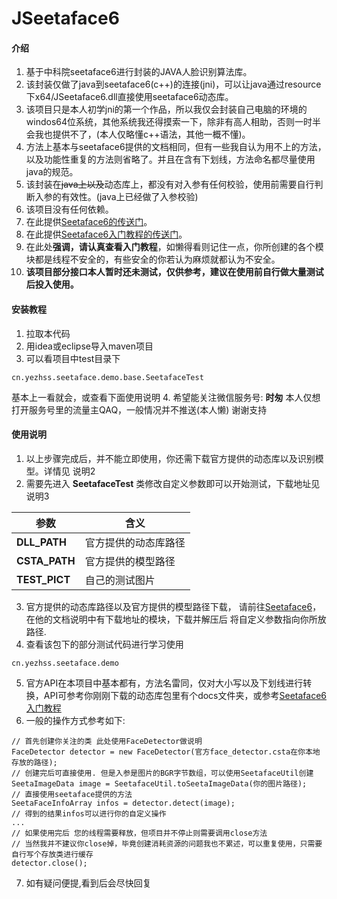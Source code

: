 # JSeetaface6

#### 介绍
1. 基于中科院seetaface6进行封装的JAVA人脸识别算法库。
2. 该封装仅做了java到seetaface6(c++)的连接(jni)，可以让java通过resource下x64/JSeetaface6.dll直接使用seetaface6动态库。
3. 该项目只是本人初学jni的第一个作品，所以我仅会封装自己电脑的环境的windos64位系统，其他系统我还得摸索一下，除非有高人相助，否则一时半会我也提供不了，(本人仅略懂c++语法，其他一概不懂)。
4. 方法上基本与seetaface6提供的文档相同，但有一些我自认为用不上的方法，以及功能性重复的方法则省略了。并且在含有下划线，方法命名都尽量使用java的规范。
5. 该封装在~~java上以及~~动态库上，都没有对入参有任何校验，使用前需要自行判断入参的有效性。(java上已经做了入参校验)
6. 该项目没有任何依赖。
7. 在此提供[Seetaface6的传送门](https://github.com/seetafaceengine/SeetaFace6)。
8. 在此提供[Seetaface6入门教程的传送门](http://leanote.com/blog/post/5e7d6cecab64412ae60016ef)。
9. 在此处**强调，请认真查看入门教程**，如懒得看则记住一点，你所创建的各个模块都是线程不安全的，有些安全的你若认为麻烦就都认为不安全。
10. **该项目部分接口本人暂时还未测试，仅供参考，建议在使用前自行做大量测试后投入使用。**


#### 安装教程

1.  拉取本代码
2.  用idea或eclipse导入maven项目
3.  可以看项目中test目录下
```
cn.yezhss.seetaface.demo.base.SeetafaceTest
```
基本上一看就会，或查看下面使用说明
4.  希望能关注微信服务号: **时匆** 本人仅想打开服务号里的流量主QAQ，一般情况并不推送(本人懒) 谢谢支持

#### 使用说明

1.  以上步骤完成后，并不能立即使用，你还需下载官方提供的动态库以及识别模型。详情见 说明2
2.  需要先进入 **SeetafaceTest** 类修改自定义参数即可以开始测试，下载地址见说明3

参数 | 含义
---|---
**DLL_PATH** | 官方提供的动态库路径
**CSTA_PATH** | 官方提供的模型路径
**TEST_PICT** | 自己的测试图片

3.  官方提供的动态库路径以及官方提供的模型路径下载， 请前往[Seetaface6](https://github.com/seetafaceengine/SeetaFace6)，在他的文档说明中有下载地址的模块，下载并解压后 将自定义参数指向你所放路径.
4.  查看该包下的部分测试代码进行学习使用
```
cn.yezhss.seetaface.demo
```
5.  官方API在本项目中基本都有，方法名雷同，仅对大小写以及下划线进行转换，API可参考你刚刚下载的动态库包里有个docs文件夹，或参考[Seetaface6入门教程](http://leanote.com/blog/post/5e7d6cecab64412ae60016ef)
6.  一般的操作方式参考如下:
```
// 首先创建你关注的类 此处使用FaceDetector做说明
FaceDetector detector = new FaceDetector(官方face_detector.csta在你本地存放的路径);
// 创建完后可直接使用. 但是入参是图片的BGR字节数组，可以使用SeetafaceUtil创建
SeetaImageData image = SeetafaceUtil.toSeetaImageData(你的图片路径);
// 直接使用seetaface提供的方法
SeetaFaceInfoArray infos = detector.detect(image);
// 得到的结果infos可以进行你的自定义操作
...
// 如果使用完后 您的线程需要释放，但项目并不停止则需要调用close方法
// 当然我并不建议你close掉，毕竟创建消耗资源的问题我也不累述，可以重复使用，只需要自行写个存放类进行缓存
detector.close();
```
7.  如有疑问便提,看到后会尽快回复